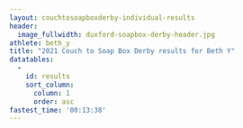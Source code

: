 ```yaml
---
layout: couchtosoapboxderby-individual-results
header:
  image_fullwidth: duxford-soapbox-derby-header.jpg
athlete: beth_y
title: "2021 Couch to Soap Box Derby results for Beth Y"
datatables: 
  - 
    id: results
    sort_column:
      column: 1
      order: asc
fastest_time: '00:13:38'
---
```

